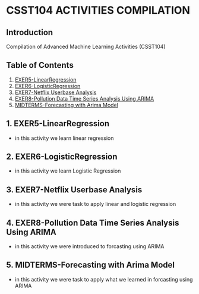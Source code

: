 # **CSST104 ACTIVITIES COMPILATION**

## Introduction

Compilation of Advanced Machine Learning Activities (CSST104)


## Table of Contents
1. <a href="EXER5/README.md">EXER5-LinearRegression</a>
2. <a href="EXER6/README.md">EXER6-LogisticRegression</a>
3. <a href="EXER7/README.md">EXER7-Netflix Userbase Analysis</a>
4. <a href="EXER8/README.md">EXER8-Pollution Data Time Series Analysis Using ARIMA</a>
5. <a href="MIDTERM/README.md">MIDTERMS-Forecasting with Arima Model</a>


## 1. EXER5-LinearRegression
* in this activity we learn linear regression 
## 2. EXER6-LogisticRegression
* in this activity we learn Logistic Regression
## 3. EXER7-Netflix Userbase Analysis
* in this activity we were task to apply linear and logistic regression
## 4. EXER8-Pollution Data Time Series Analysis Using ARIMA
* in this activity we were introduced  to forcasting using ARIMA
## 5. MIDTERMS-Forecasting with Arima Model
* in this activity we were task to apply what we learned in forcasting using ARIMA
